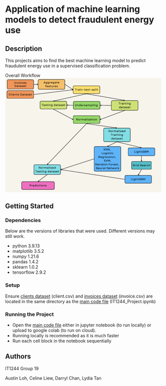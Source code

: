 # Application of machine learning models to detect fraudulent energy use

## Description
This projects aims to find the best machine learning model to predict fraudulent energy use in a supervised classification problem.

Overall Workflow
![Workflow for process](https://github.com/austinloh/NUS/blob/main/IT1244/Project/Workflow.png)

## Getting Started

### Dependencies
Below are the versions of libraries that were used. Different versions may still work.
* python          3.9.13
* matplotlib      3.5.2
* numpy           1.21.6
* pandas          1.4.2
* sklearn         1.0.2
* tensorflow      2.9.2

### Setup
Ensure [clients dataset](https://github.com/austinloh/NUS/blob/main/IT1244/Project/client.csv) (client.csv) and [invoices dataset](https://github.com/austinloh/NUS/blob/main/IT1244/Project/invoice.csv) (invoice.csv) are located in the same directory as the [main code file](https://github.com/austinloh/NUS/blob/main/IT1244/Project/IT1244_Project.ipynb) (IT1244_Project.ipynb)

### Running the Project
* Open the [main code file](https://github.com/austinloh/NUS/blob/main/IT1244/Project/IT1244_Project.ipynb) either in jupyter notebook (to run locally) or upload to google colab (to run on cloud). 
* Running locally is recommended as it is much faster
* Run each cell block in the notebook sequentially 

## Authors
IT1244 Group 19 

Austin Loh, Celine Liew, Darryl Chan, Lydia Tan
